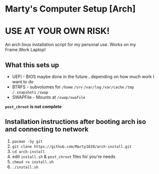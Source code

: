 # Marty's Computer Setup [Arch]

# USE AT YOUR OWN RISK!
An arch linux installation script for my personal use. Works on my Frame.Work Laptop!

## What this sets up
+ UEFI - BIOS maybe done in the future...depending on how much work I want to do
+ BTRFS - subvolumes for `/home` `/srv` `/var/log` `/var/cache` `/tmp` `/.snapshots` `/swap`
+ SWAPFile - Mounts at `/swap/swafile`

**`post_chroot` is not complete**

## Installation instructions after booting arch iso and connecting to network
1. `pacman -Sy git`
1. `git clone https://github.com/Marty1820/arch-install.git`
1. `cd arch-install`
1. edit `install.sh` & `post_chroot` files for you're needs
1. `chmod +x install.sh`
1. `./install.sh`
